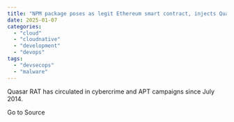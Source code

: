 ```yaml
---
title: "NPM package poses as legit Ethereum smart contract, injects Quasar RAT"
date: 2025-01-07
categories: 
  - "cloud"
  - "cloudnative"
  - "development"
  - "devops"
tags: 
  - "devsecops"
  - "malware"
---
```


Quasar RAT has circulated in cybercrime and APT campaigns since July 2014.

Go to Source
